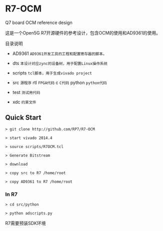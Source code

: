 # R7-OCM
Q7 board OCM reference design

这是一个Open5G R7开源硬件的参考设计，包含OCM的使用和AD9361的使用。

目录说明

- AD9361     `AD9361开发工具的工程和配置寄存器的脚本。`
- dts        `本设计对应zync的设备树，用于配置Linux操作系统`
- scripts    `tcl脚本，用于生成vivado project`
- src        `源程序`
  rtl    `FPGA代码`
  c      `C代码`
  python `python代码`

- test       `测试用代码`
- xdc        `约束文件`

## Quick Start

`> git clone http://github.com/RP7/R7-OCM`

`> start vivado 2014.4`

`> source scripts/R7OCM.tcl`

`> Generate Bitstream`

`> download`

`> copy src to R7 /home/root`

`> copy AD9361 to R7 /home/root`

### In R7
`> cd src/python`

`> python adscripts.py`

R7需要预装SDK环境


